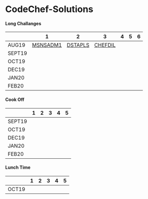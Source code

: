 # CodeChef-Solutions

#### Long Challanges
|               | 1             | 2             | 3             | 4             | 5             | 6             |
| ------------- |:-------------:|:-------------:|:-------------:|:-------------:|:-------------:|:-------------:|
| AUG19         | [MSNSADM1](https://github.com/vinaysomawat/CodeChef-Solutions/blob/master/Long/08_19/MSNSADM1.cpp)  | [DSTAPLS](https://github.com/vinaysomawat/CodeChef-Solutions/blob/master/Long/08_19/DSTAPLS.cpp)       | [CHEFDIL](https://github.com/vinaysomawat/CodeChef-Solutions/blob/master/Long/08_19/CHEFDIL.cpp) |               |               |               |
| SEPT19        |               |               |               |               |               |               |
| OCT19         |               |               |               |               |               |               |
| DEC19         |               |               |               |               |               |               |
| JAN20         |               |               |               |               |               |               |
| FEB20         |               |               |               |               |               |               |

#### Cook Off
|               | 1             | 2             | 3             | 4             | 5             | 
| ------------- |:-------------:|:-------------:|:-------------:|:-------------:|:-------------:|
| SEPT19        |               |               |               |               |               | 
| OCT19         |               |               |               |               |               | 
| DEC19         |               |               |               |               |               | 
| JAN20         |               |               |               |               |               | 
| FEB20         |               |               |               |               |               | 

#### Lunch Time
|               | 1             | 2             | 3             | 4             | 5             |
| ------------- |:-------------:|:-------------:|:-------------:|:-------------:|:-------------:|
| OCT19         |               |               |               |               |               |